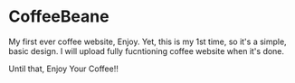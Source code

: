 # CoffeeBeane
My first ever coffee website, Enjoy.
Yet, this is my 1st time, so it's a simple, basic design.
I will upload fully fucntioning coffee website when it's done.

Until that, Enjoy Your Coffee!!
